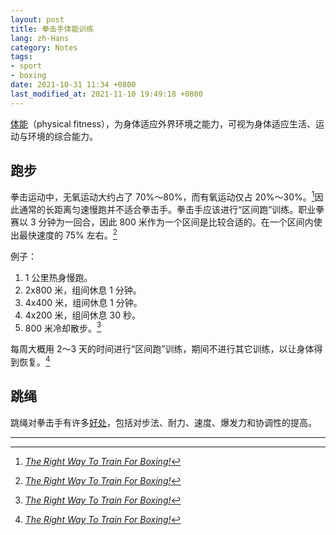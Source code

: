 ```yaml
---
layout: post
title: 拳击手体能训练
lang: zh-Hans
category: Notes
tags:
- sport
- boxing
date: 2021-10-31 11:34 +0800
last_modified_at: 2021-11-10 19:49:18 +0800
---
```

[体能](https://zh.wikipedia.org/zh-cn/%E9%AB%94%E9%81%A9%E8%83%BD)（physical fitness），为身体适应外界环境之能力，可视为身体适应生活、运动与环境的综合能力。

## 跑步

拳击运动中，无氧运动大约占了 70%～80%，而有氧运动仅占 20%～30%。[^1]因此通常的长距离匀速慢跑并不适合拳击手。拳击手应该进行“区间跑”训练。职业拳赛以 3 分钟为一回合，因此 800 米作为一个区间是比较合适的。在一个区间内使出最快速度的 75% 左右。[^1]

例子：

1. 1 公里热身慢跑。
2. 2x800 米，组间休息 1 分钟。
3. 4x400 米，组间休息 1 分钟。
4. 4x200 米，组间休息 30 秒。
5. 800 米冷却散步。[^1]

每周大概用 2～3 天的时间进行“区间跑”训练，期间不进行其它训练，以让身体得到恢复。[^1]

## 跳绳

跳绳对拳击手有许多[好处](https://en.velitessport.com/benefits-skipping-rope-boxers/)，包括对步法、耐力、速度、爆发力和协调性的提高。

---

[^1]: [*The Right Way To Train For Boxing!*](https://www.bodybuilding.com/content/the-right-way-to-train-for-boxing.html)
